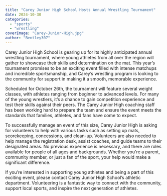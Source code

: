 ```yaml
---
title: "Carey Junior High School Hosts Annual Wrestling Tournament"
date: 2024-10-30
categories: 
  - "sports"
  - "wrestling"
coverImage: "Carey-Junior-High.jpg"
author: "Bentley307"
---
```


Carey Junior High School is gearing up for its highly anticipated annual wrestling tournament, where young athletes from all over the region will gather to showcase their skills and determination on the mat. This year’s tournament promises to be an exciting event filled with intense matchups and incredible sportsmanship, and Carey’s wrestling program is looking to the community for support in making it a smooth, memorable experience.

Scheduled for October 26th, the tournament will feature several weight classes, with athletes ranging from beginner to advanced levels. For many of the young wrestlers, it’s a chance to gain competition experience and test their skills against their peers. The Carey Junior High coaching staff has been working hard to prepare the team and ensure the event meets the standards that families, athletes, and fans have come to expect.

To successfully manage an event of this size, Carey Junior High is asking for volunteers to help with various tasks such as setting up mats, scorekeeping, concessions, and clean-up. Volunteers are also needed to help manage the registration desk, assist coaches, and guide teams to their designated areas. No previous experience is necessary, and there are roles available for people of all ages and backgrounds. Whether you're a parent, community member, or just a fan of the sport, your help would make a significant difference.

If you’re interested in supporting young athletes and being a part of this exciting event, please contact Carey Junior High School’s athletic department. Volunteering is a fantastic way to connect with the community, support local sports, and inspire the next generation of athletes.
